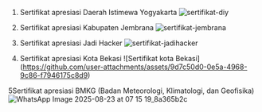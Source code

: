 1. Sertifikat apresiasi Daerah Istimewa Yogyakarta
![sertifikat-diy](https://github.com/user-attachments/assets/4b595404-bb51-430d-a964-7ef5bec04fde)

2. Sertifikat apresiasi Kabupaten Jembrana
![sertifikat-jembrana](https://github.com/user-attachments/assets/df6d85f7-b821-4743-9a7b-82800052074b)

3. Sertifikat apresiasi Jadi Hacker
    ![sertifikat-jadihacker](https://github.com/user-attachments/assets/b1441e16-39b3-4047-b77b-bd9cf3cfd7b5)

4. Sertifikat apresiasi Kota Bekasi ![Sertifikat kota Bekasi]
   (https://github.com/user-attachments/assets/9d7c50d0-0e5a-4968-9c86-f7946175c8d9)

5Sertifikat apresiasi BMKG (Badan Meteorologi,
Klimatologi, dan Geofisika)
![WhatsApp Image 2025-08-23 at 07 15 19_8a365b2c](https://github.com/user-attachments/assets/70114cbd-2079-4be8-8543-ec2bff39b006)

